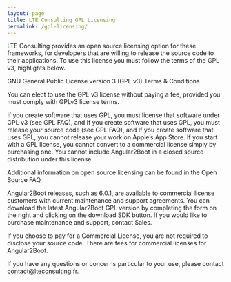 ```yaml
---
layout: page
title: LTE Consulting GPL Licensing
permalink: /gpl-licensing/
---
```


LTE Consulting provides an open source licensing option for these frameworks, for developers that are willing to release the source code to their applications. To use this license you must follow the terms of the GPL v3, highlights below.

GNU General Public License version 3 (GPL v3) Terms & Conditions

You can elect to use the GPL v3 license without paying a fee, provided you must comply with GPLv3 license terms.

If you create software that uses GPL, you must license that software under GPL v3 (see GPL FAQ), and
If you create software that uses GPL, you must release your source code (see GPL FAQ), and
If you create software that uses GPL, you cannot release your work on Apple’s App Store.
If you start with a GPL license, you cannot convert to a commercial license simply by purchasing one.
You cannot include Angular2Boot in a closed source distribution under this license.

Additional information on open source licensing can be found in the Open Source FAQ

Angular2Boot releases, such as 6.0.1, are available to commercial license customers with current maintenance and support agreements. You can download the latest Angular2Boot GPL version by completing the form on the right and clicking on the download SDK button. If you would like to purchase maintenance and support, contact Sales.

If you choose to pay for a Commercial License, you are not required to disclose your source code. There are fees for commercial licenses for Angular2Boot.

If you have any questions or concerns particular to your use, please contact contact@lteconsulting.fr.